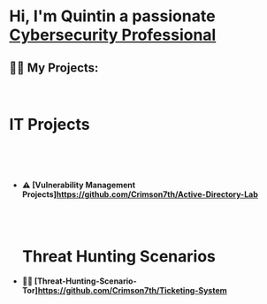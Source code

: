 <h1>Hi, I'm Quintin a passionate <br/> <a href="https://www.linkedin.com/in/quintin-harrigin-21033b303/">Cybersecurity Professional</a></h1>

<h2>👨‍💻 My Projects:</h2>
 <br>  <b><h1>  IT Projects  </h1><br></b>
 <br>

<br>
  
- <b>⚠ [Vulnerability Management Projects]https://github.com/Crimson7th/Active-Directory-Lab
 
  <br>
  <br>

   <h1>Threat Hunting Scenarios</h1>
  
- <b>🚨🚨  [Threat-Hunting-Scenario-Tor]https://github.com/Crimson7th/Ticketing-System</b>

